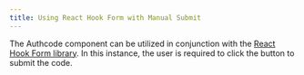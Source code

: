 ```yaml
---
title: Using React Hook Form with Manual Submit
---
```

The Authcode component can be utilized in conjunction with the [React Hook Form library](https://react-hook-form.com). In this instance, the user is required to click the button to submit the code.
